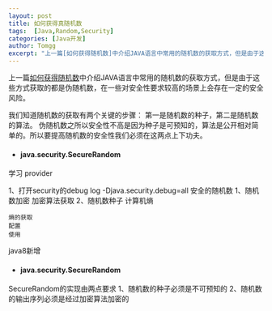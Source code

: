 ```yaml
---
layout: post
title: 如何获得真随机数
tags:  [Java,Random,Security]
categories: [Java开发]
author: Tomgg
excerpt: "上一篇[如何获得随机数]中介绍JAVA语言中常用的随机数的获取方式，但是由于这些方式获取的都是伪随机数，在一些对安全性要求较高的场景上会有一点的风险,本文将介绍如何获得安全性较高的随机数。"
---
```


上一篇[如何获得随机数]({{site.baseurl}}/2016/07/20/java-random/)中介绍JAVA语言中常用的随机数的获取方式，但是由于这些方式获取的都是伪随机数，在一些对安全性要求较高的场景上会存在一定的安全风险。

我们知道随机数的获取有两个关键的步骤：
第一是随机数的种子，第二是随机数的算法。
伪随机数之所以安全性不高是因为种子是可预知的，算法是公开相对简单的。所以要提高随机数的安全性我们必须在这两点上下功夫。

+ #### java.security.SecureRandom

学习 provider










1、打开security的debug log
-Djava.security.debug=all
安全的随机数
1、随机数加密
  加密算法获取
2、随机数种子
    计算机熵

    熵的获取
    配置
    使用

java8新增
+ #### java.security.SecureRandom

SecureRandom的实现由两点要求
1、随机数的种子必须是不可预知的
2、随机数的输出序列必须是经过加密算法加密的

